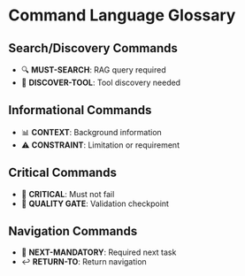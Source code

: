 # Command Language Glossary

## Search/Discovery Commands
- 🔍 **MUST-SEARCH**: RAG query required
- 📖 **DISCOVER-TOOL**: Tool discovery needed

## Informational Commands
- 📊 **CONTEXT**: Background information
- ⚠️ **CONSTRAINT**: Limitation or requirement

## Critical Commands
- 🚨 **CRITICAL**: Must not fail
- 🛑 **QUALITY GATE**: Validation checkpoint

## Navigation Commands
- 🎯 **NEXT-MANDATORY**: Required next task
- ↩️ **RETURN-TO**: Return navigation
